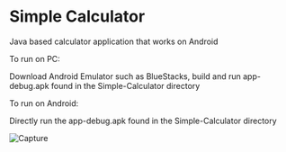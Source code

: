 # Simple Calculator
Java based calculator application that works on Android

To run on PC:

Download Android Emulator such as BlueStacks, build and run app-debug.apk found in the Simple-Calculator directory

To run on Android:

Directly run the app-debug.apk found in the Simple-Calculator directory

![Capture](https://user-images.githubusercontent.com/37321974/110230461-1cbeb880-7edf-11eb-838f-5d4b74ec19ff.PNG)
